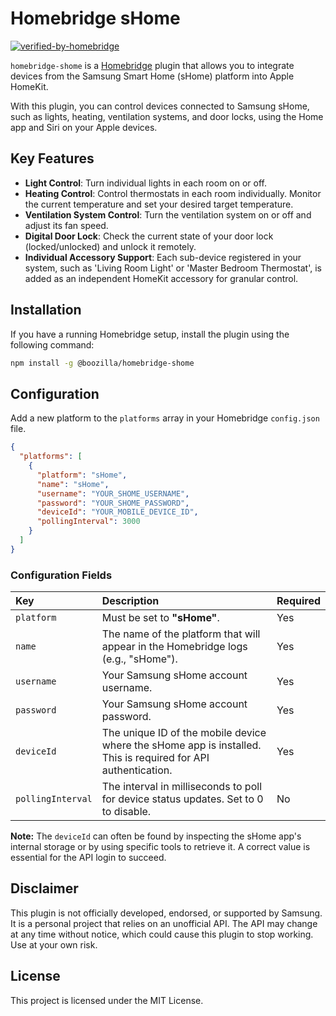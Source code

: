 # Homebridge sHome

[![verified-by-homebridge](https://img.shields.io/badge/homebridge-verified-blueviolet?color=%23491F59&style=for-the-badge&logoColor=%23FFFFFF&logo=homebridge)](https://github.com/homebridge/homebridge/wiki/Verified-Plugins)

`homebridge-shome` is a [Homebridge](https://homebridge.io/) plugin that allows you to integrate devices from the
Samsung Smart Home (sHome) platform into Apple HomeKit.

With this plugin, you can control devices connected to Samsung sHome, such as lights, heating, ventilation systems, and
door locks, using the Home app and Siri on your Apple devices.

## Key Features

* **Light Control**: Turn individual lights in each room on or off.
* **Heating Control**: Control thermostats in each room individually. Monitor the current temperature and set your
  desired target temperature.
* **Ventilation System Control**: Turn the ventilation system on or off and adjust its fan speed.
* **Digital Door Lock**: Check the current state of your door lock (locked/unlocked) and unlock it remotely.
* **Individual Accessory Support**: Each sub-device registered in your system, such as 'Living Room Light' or 'Master
  Bedroom Thermostat', is added as an independent HomeKit accessory for granular control.

## Installation

If you have a running Homebridge setup, install the plugin using the following command:

```sh
npm install -g @boozilla/homebridge-shome
```

## Configuration

Add a new platform to the `platforms` array in your Homebridge `config.json` file.

```json
{
  "platforms": [
    {
      "platform": "sHome",
      "name": "sHome",
      "username": "YOUR_SHOME_USERNAME",
      "password": "YOUR_SHOME_PASSWORD",
      "deviceId": "YOUR_MOBILE_DEVICE_ID",
      "pollingInterval": 3000
    }
  ]
}
```

### Configuration Fields

| Key               | Description                                                                                                   | Required |
|:------------------|:--------------------------------------------------------------------------------------------------------------|:---------|
| `platform`        | Must be set to **"sHome"**.                                                                                   | Yes      |
| `name`            | The name of the platform that will appear in the Homebridge logs (e.g., "sHome").                             | Yes      |
| `username`        | Your Samsung sHome account username.                                                                          | Yes      |
| `password`        | Your Samsung sHome account password.                                                                          | Yes      |
| `deviceId`        | The unique ID of the mobile device where the sHome app is installed. This is required for API authentication. | Yes      |
| `pollingInterval` | The interval in milliseconds to poll for device status updates. Set to 0 to disable.                          | No       |

**Note:** The `deviceId` can often be found by inspecting the sHome app's internal storage or by using specific tools to
retrieve it. A correct value is essential for the API login to succeed.

## Disclaimer

This plugin is not officially developed, endorsed, or supported by Samsung. It is a personal project that relies on an
unofficial API. The API may change at any time without notice, which could cause this plugin to stop working. Use at
your own risk.

## License

This project is licensed under the MIT License.
